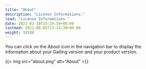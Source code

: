 ```yaml
---
title: "About"
description: "License Informations."
lead: "License Informations."
date: 2021-03-10T14:29:59+00:00
lastmod: 2021-08-05T13:13:30+00:00
weight: 10100
---
```


You can click on the About icon in the navigation bar to display the information about your Gatling version and your product version.

{{< img src="about.png" alt="About" >}}
